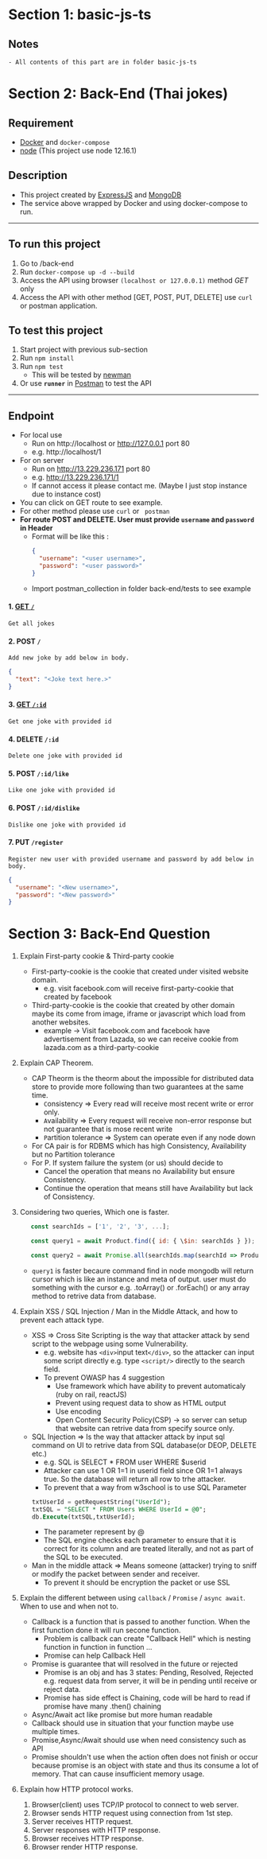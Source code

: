 # Section 1: basic-js-ts

## Notes

    - All contents of this part are in folder basic-js-ts

# Section 2: Back-End (Thai jokes)

## Requirement

- [Docker](https://www.docker.com/) and `docker-compose`
- [node](https://nodejs.org) (This project use node 12.16.1)

## Description

- This project created by [ExpressJS](https://expressjs.com/) and [MongoDB](https://www.mongodb.com/)
- The service above wrapped by Docker and using docker-compose to run.

---

## To run this project

1.  Go to /back-end
2.  Run `docker-compose up -d --build`
3.  Access the API using browser `(localhost or 127.0.0.1)` method _GET_ only
4.  Access the API with other method [GET, POST, PUT, DELETE] use `curl` or postman application.

## To test this project

1.  Start project with previous sub-section
2.  Run `npm install`
3.  Run `npm test`
    - This will be tested by [newman](https://www.npmjs.com/package/newman)
4.  Or use **`runner`** in [Postman](https://www.postman.com/) to test the API

---

## Endpoint

- For local use
  - Run on http://localhost or http://127.0.0.1 port 80
  - e.g. http://localhost/1
- For on server
  - Run on http://13.229.236.171 port 80
  - e.g. http://13.229.236.171/1
  - If cannot access it please contact me. (Maybe I just stop instance due to instance cost)
- You can click on GET route to see example.
- For other method please use `curl` or ` postman`
- **For route POST and DELETE. User must provide `username` and `password` in Header**
  - Format will be like this :
    ```json
    {
      "username": "<user username>",
      "password": "<user password>"
    }
    ```
  - Import postman_collection in folder back-end/tests to see example

#### 1. [GET `/`](http://19.229.236.171)

    Get all jokes

#### 2. POST `/`

    Add new joke by add below in body.

```json
{
  "text": "<Joke text here.>"
}
```

#### 3. [GET `/:id`](http://19.229.236.171/1)

    Get one joke with provided id

#### 4. DELETE `/:id`

    Delete one joke with provided id

#### 5. POST `/:id/like`

    Like one joke with provided id

#### 6. POST `/:id/dislike`

    Dislike one joke with provided id

#### 7. PUT `/register`

    Register new user with provided username and password by add below in body.

```json
{
  "username": "<New username>",
  "password": "<New password>"
}
```

# Section 3: Back-End Question

1. Explain First-party cookie & Third-party cookie
   - First-party-cookie is the cookie that created under visited website domain.
     - e.g. visit facebook.com will receive first-party-cookie that created by facebook
   - Third-party-cookie is the cookie that created by other domain maybe its come from image, iframe or javascript which load from another websites.
     - example -> Visit facebook.com and facebook have advertisement from Lazada, so we can receive cookie from lazada.com as a third-party-cookie
2. Explain CAP Theorem.

   - CAP Theorm is the theorm about the impossible for distributed data store to provide more following than two guarantees at the same time.
     - `C`onsistency => Every read will receive most recent write or error only.
     - `A`vailability => Every request will receive non-error response but not guarantee that is mose recent write
     - `P`artition tolerance => System can operate even if any node down
   - For CA pair is for RDBMS which has high Consistency, Availability but no Partition tolerance
   - For P. If system failure the system (or us) should decide to
     - Cancel the operation that means no Availability but ensure Consistency.
     - Continue the operation that means still have Availability but lack of Consistency.

3. Considering two queries, Which one is faster.

   ```javascript
      const searchIds = ['1', '2', '3', ...];

      const query1 = await Product.find({ id: { \$in: searchIds } });

      const query2 = await Promise.all(searchIds.map(searchId => Product.find({ id: searchId })));
   ```

   - `query1` is faster becaure command find in node mongodb will return cursor which is like an instance and meta of output. user must do something with the cursor e.g. .toArray() or .forEach() or any array method to retrive data from database.

4. Explain XSS / SQL Injection / Man in the Middle Attack, and how to prevent each attack type.

   - XSS => Cross Site Scripting is the way that attacker attack by send script to the webpage using some Vulnerability.
     - e.g. website has `<div>`input text`</div>`, so the attacker can input some script directly e.g. type `<script/>` directly to the search field.
     - To prevent OWASP has 4 suggestion
       - Use framework which have ability to prevent automaticaly (ruby on rail, reactJS)
       - Prevent using request data to show as HTML output
       - Use encoding
       - Open Content Security Policy(CSP) -> so server can setup that website can retrive data from specify source only.
   - SQL Injection => Is the way that attacker attack by input sql command on UI to retrive data from SQL database(or DEOP, DELETE etc.)
     - e.g. SQL is SELECT \* FROM user WHERE \$userid
     - Attacker can use 1 OR 1=1 in userid field since OR 1=1 always true. So the database will return all row to trhe attacker.
     - To prevent that a way from w3school is to use SQL Parameter
     ```SQL
     txtUserId = getRequestString("UserId");
     txtSQL = "SELECT * FROM Users WHERE UserId = @0";
     db.Execute(txtSQL,txtUserId);
     ```
     - The parameter represent by @
     - The SQL engine checks each parameter to ensure that it is correct for its column and are treated literally, and not as part of the SQL to be executed.
   - Man in the middle attack => Means someone (attacker) trying to sniff or modify the packet between sender and receiver.
     - To prevent it should be encryption the packet or use SSL

5. Explain the different between using `callback` / `Promise` / `async await`. When to use and when not to.

   - Callback is a function that is passed to another function. When the first function done it will run secone function.
     - Problem is callback can create "Callback Hell" which is nesting function in function in function ...
     - Promise can help Callback Hell
   - Promise is guarantee that will resolved in the future or rejected
     - Promise is an obj and has 3 states: Pending, Resolved, Rejected e.g. request data from server, it will be in pending until receive or reject data.
     - Promise has side effect is Chaining, code will be hard to read if promise have many .then() chaining
   - Async/Await act like promise but more human readable
   - Callback should use in situation that your function maybe use multiple times.
   - Promise,Async/Await should use when need consistency such as API
   - Promise shouldn't use when the action often does not finish or occur because promise is an object with state and thus its consume a lot of memory. That can cause insufficient memory usage.

6. Explain how HTTP protocol works.
   1. Browser(client) uses TCP/IP protocol to connect to web server.
   2. Browser sends HTTP request using connection from 1st step.
   3. Server receives HTTP request.
   4. Server responses with HTTP response.
   5. Browser receives HTTP response.
   6. Browser render HTTP response.
